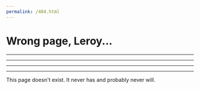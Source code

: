 ```yaml
---
permalink: /404.html
---
```

<html>
<head>
<title>404</title>
</head>
<body>
<h1>Wrong page, Leroy...</h1>
<hr>
<hr>
<hr>
<hr>
<p>This page doesn't exist. It never has and probably never will.</p>
</body>
